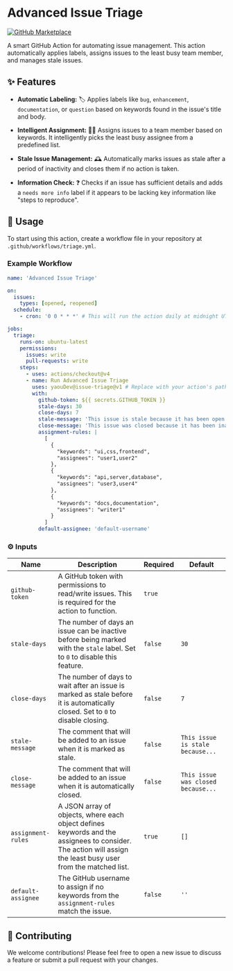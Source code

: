 # Advanced Issue Triage

[![GitHub Marketplace](https://img.shields.io/badge/GitHub%20Marketplace-Advanced%20Issue%20Triage-brightgreen?logo=github)](https://github.com/marketplace/actions/advanced-issue-triage)

A smart GitHub Action for automating issue management. This action automatically applies labels, assigns issues to the least busy team member, and manages stale issues.

## ✨ Features

* **Automatic Labeling:** 🏷️ Applies labels like `bug`, `enhancement`, `documentation`, or `question` based on keywords found in the issue's title and body.

* **Intelligent Assignment:** 🧑‍💻 Assigns issues to a team member based on keywords. It intelligently picks the least busy assignee from a predefined list.

* **Stale Issue Management:** 🕰️ Automatically marks issues as stale after a period of inactivity and closes them if no action is taken.

* **Information Check:** ❓ Checks if an issue has sufficient details and adds a `needs more info` label if it appears to be lacking key information like "steps to reproduce".

## 🚀 Usage

To start using this action, create a workflow file in your repository at `.github/workflows/triage.yml`.

### Example Workflow

```yaml
name: 'Advanced Issue Triage'

on:
  issues:
    types: [opened, reopened]
  schedule:
    - cron: '0 0 * * *' # This will run the action daily at midnight UTC

jobs:
  triage:
    runs-on: ubuntu-latest
    permissions:
      issues: write
      pull-requests: write
    steps:
      - uses: actions/checkout@v4
      - name: Run Advanced Issue Triage
        uses: yaouDev@issue-triage@v1 # Replace with your action's path and version
        with:
          github-token: ${{ secrets.GITHUB_TOKEN }}
          stale-days: 30
          close-days: 7
          stale-message: 'This issue is stale because it has been open for {{ stale-days }} days with no activity. Please remove the stale label or comment, otherwise this issue will be closed in {{ close-days }} days.'
          close-message: 'This issue was closed because it has been inactive for a long time. Please reopen if this issue is still relevant.'
          assignment-rules: |
            [
              {
                "keywords": "ui,css,frontend",
                "assignees": "user1,user2"
              },
              {
                "keywords": "api,server,database",
                "assignees": "user3,user4"
              },
              {
                "keywords": "docs,documentation",
                "assignees": "writer1"
              }
            ]
          default-assignee: 'default-username'

```

### ⚙️ Inputs

| Name | Description | Required | Default | 
 | ----- | ----- | ----- | ----- | 
| `github-token` | A GitHub token with permissions to read/write issues. This is required for the action to function. | `true` |  | 
| `stale-days` | The number of days an issue can be inactive before being marked with the `stale` label. Set to `0` to disable this feature. | `false` | `30` | 
| `close-days` | The number of days to wait after an issue is marked as stale before it is automatically closed. Set to `0` to disable closing. | `false` | `7` | 
| `stale-message` | The comment that will be added to an issue when it is marked as stale. | `false` | `This issue is stale because...` | 
| `close-message` | The comment that will be added to an issue when it is automatically closed. | `false` | `This issue was closed because...` | 
| `assignment-rules` | A JSON array of objects, where each object defines keywords and the assignees to consider. The action will assign the least busy user from the matched list. | `true` | `[]` | 
| `default-assignee` | The GitHub username to assign if no keywords from the `assignment-rules` match the issue. | `false` | `''` | 

## 🤝 Contributing

We welcome contributions! Please feel free to open a new issue to discuss a feature or submit a pull request with your changes.
